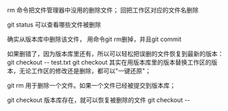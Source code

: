 rm 命令把文件管理器中没用的删除文件； 回把工作区对应的文件名删除

git status 可以查看哪些文件被删除

确实从版本库中删除该文件， 用命令git rm删掉，并且git commit

如果删错了，因为版本库里还有，所以可以轻松把误删的文件恢复到最新的版本： git checkout -- test.txt
git checkout 其实在用版本库里的版本替换工作区的版本，无论工作区的修改还是删除，都可以"一键还原"；

git rm 用于删除一个文件。如果一个文件已经被提交到版本库；

git checkout 版本库存在，就可以恢复被删除的文件  git checkout --<fliename>